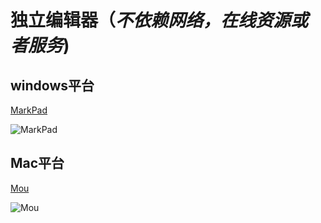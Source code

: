 # 独立编辑器（*不依赖网络，在线资源或者服务*)

## windows平台

[MarkPad](http://code52.org/DownmarkerWPF/)

![MarkPad](https://s1.ax1x.com/2020/03/26/GSwIrn.jpg "demo界面")

## Mac平台

[Mou](http://25.io/mou/)

![Mou](https://pic1.zhimg.com/80/4c90402704c9346bbd2e3cd4ccfce341_1440w.jpg "demo界面")
